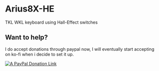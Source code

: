 # Arius8X-HE
TKL WKL keyboard using Hall-Effect switches
## Want to help?
I do accept donations through paypal now, I will eventually start accepting on ko-fi when i decide to set it up.

[![A PayPal Donation Link](http://mihaldimo.altervista.org/PaypalDonation/donate_pp_1.png)](https://www.paypal.com/donate/?hosted_button_id=5TJSAAYLWQZGJ)
